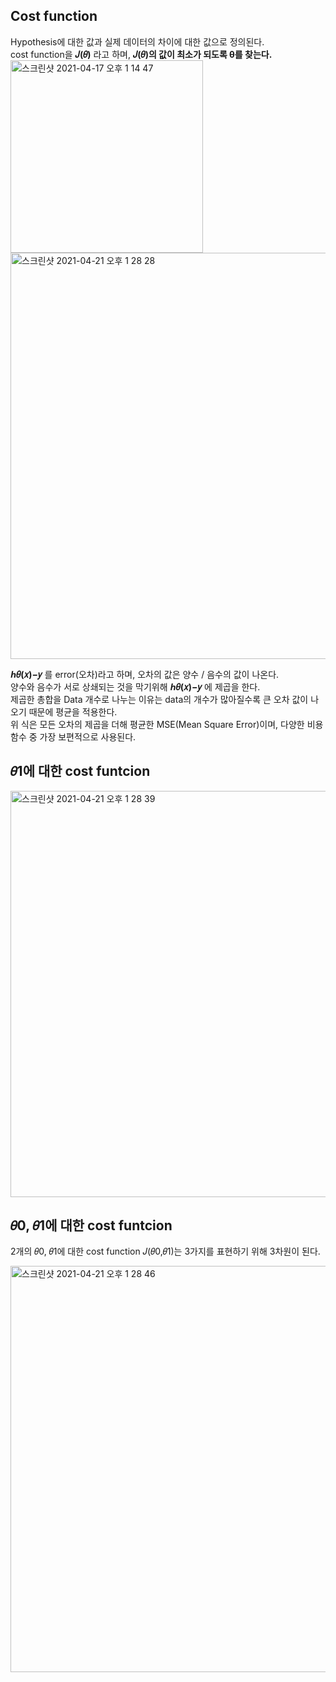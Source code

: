 <h2>Cost function</h2>

Hypothesis에 대한 값과 실제 데이터의 차이에 대한 값으로 정의된다.<br>
cost function을 **𝐽(𝜃)** 라고 하며, **𝐽(𝜃)의 값이 최소가 되도록 θ를 찾는다.**<br>
<img width="308" alt="스크린샷 2021-04-17 오후 1 14 47" src="https://user-images.githubusercontent.com/54436228/115101413-f761a780-9f7e-11eb-8f6b-061e1d118721.png">
<img width="650" alt="스크린샷 2021-04-21 오후 1 28 28" src="https://user-images.githubusercontent.com/54436228/115496906-994a0280-a2a5-11eb-8bf2-2bae9d1da190.png">

**ℎ𝜃(𝑥)−𝑦** 를 error(오차)라고 하며, 오차의 값은 양수 / 음수의 값이 나온다.<br>
양수와 음수가 서로 상쇄되는 것을 막기위해 **ℎ𝜃(𝑥)−𝑦** 에 제곱을 한다.<br>
제곱한 총합을 Data 개수로 나누는 이유는 data의 개수가 많아질수록 큰 오차 값이 나오기 때문에 평균을 적용한다. <br>
위 식은 모든 오차의 제곱을 더해 평균한 MSE(Mean Square Error)이며, 다양한 비용함수 중 가장 보편적으로 사용된다.<br>


<h2>𝜃1에 대한 cost funtcion</h2>

<img width="650" alt="스크린샷 2021-04-21 오후 1 28 39" src="https://user-images.githubusercontent.com/54436228/115497271-50df1480-a2a6-11eb-847b-50cc54ac1e46.png">


<h2>𝜃0, 𝜃1에 대한 cost funtcion</h2>

2개의 𝜃0, 𝜃1에 대한 cost function 𝐽(𝜃0,𝜃1)는 3가지를 표현하기 위해 3차원이 된다.<br>

<img width="650" alt="스크린샷 2021-04-21 오후 1 28 46" src="https://user-images.githubusercontent.com/54436228/115497411-913e9280-a2a6-11eb-99ca-e693de159757.png">

